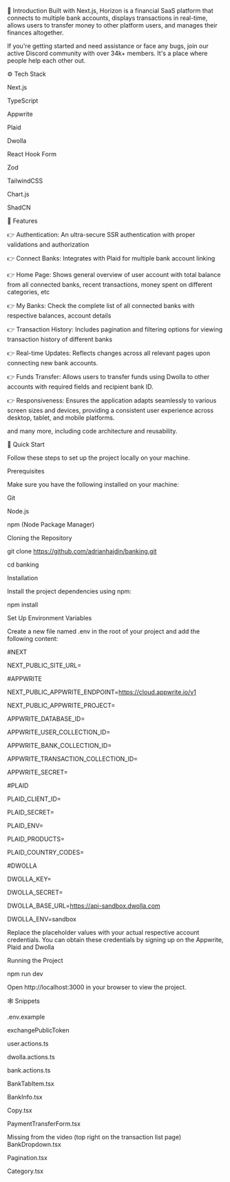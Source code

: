 🤖 Introduction
Built with Next.js, Horizon is a financial SaaS platform that connects to multiple bank accounts, displays transactions in real-time, allows users to transfer money to other platform users, and manages their finances altogether.

If you're getting started and need assistance or face any bugs, join our active Discord community with over 34k+ members. It's a place where people help each other out.


⚙️ Tech Stack

Next.js

TypeScript

Appwrite

Plaid

Dwolla

React Hook Form

Zod

TailwindCSS

Chart.js

ShadCN



🔋 Features

👉 Authentication: An ultra-secure SSR authentication with proper validations and authorization

👉 Connect Banks: Integrates with Plaid for multiple bank account linking

👉 Home Page: Shows general overview of user account with total balance from all connected banks, recent transactions, money spent on different categories, etc

👉 My Banks: Check the complete list of all connected banks with respective balances, account details

👉 Transaction History: Includes pagination and filtering options for viewing transaction history of different banks

👉 Real-time Updates: Reflects changes across all relevant pages upon connecting new bank accounts.

👉 Funds Transfer: Allows users to transfer funds using Dwolla to other accounts with required fields and recipient bank ID.

👉 Responsiveness: Ensures the application adapts seamlessly to various screen sizes and devices, providing a consistent user experience across desktop, tablet, and mobile platforms.

and many more, including code architecture and reusability.



🤸 Quick Start

Follow these steps to set up the project locally on your machine.

Prerequisites

Make sure you have the following installed on your machine:

Git

Node.js

npm (Node Package Manager)

Cloning the Repository

git clone https://github.com/adrianhajdin/banking.git

cd banking

Installation

Install the project dependencies using npm:

npm install

Set Up Environment Variables

Create a new file named .env in the root of your project and add the following content:

#NEXT

NEXT_PUBLIC_SITE_URL=

#APPWRITE

NEXT_PUBLIC_APPWRITE_ENDPOINT=https://cloud.appwrite.io/v1

NEXT_PUBLIC_APPWRITE_PROJECT=

APPWRITE_DATABASE_ID=

APPWRITE_USER_COLLECTION_ID=

APPWRITE_BANK_COLLECTION_ID=

APPWRITE_TRANSACTION_COLLECTION_ID=

APPWRITE_SECRET=


#PLAID

PLAID_CLIENT_ID=

PLAID_SECRET=

PLAID_ENV=

PLAID_PRODUCTS=

PLAID_COUNTRY_CODES=



#DWOLLA

DWOLLA_KEY=

DWOLLA_SECRET=

DWOLLA_BASE_URL=https://api-sandbox.dwolla.com

DWOLLA_ENV=sandbox

Replace the placeholder values with your actual respective account credentials. You can obtain these credentials by signing up on the Appwrite, Plaid and Dwolla


Running the Project

npm run dev

Open http://localhost:3000 in your browser to view the project.







🕸️ Snippets

.env.example

exchangePublicToken

user.actions.ts

dwolla.actions.ts


bank.actions.ts

BankTabItem.tsx

BankInfo.tsx

Copy.tsx

PaymentTransferForm.tsx

Missing from the video (top right on the transaction list page) BankDropdown.tsx

Pagination.tsx

Category.tsx


